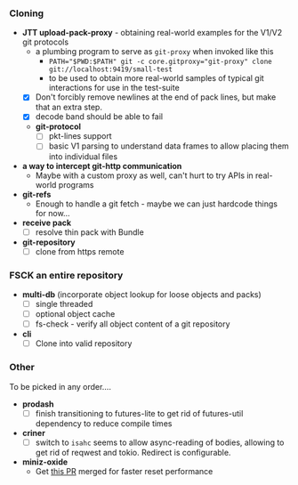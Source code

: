 ### Cloning

* **JTT upload-pack-proxy** - obtaining real-world examples for the V1/V2 git protocols
  * a plumbing program to serve as `git-proxy` when invoked like this
    * `PATH="$PWD:$PATH" git -c core.gitproxy="git-proxy" clone git://localhost:9419/small-test`
    * to be used to obtain more real-world samples of typical git interactions for use in the test-suite
  * [x] Don't forcibly remove newlines at the end of pack lines, but make that an extra step.
  * [x] decode band should be able to fail
  * **git-protocol**
    * [ ] pkt-lines support
    * [ ] basic V1 parsing to understand data frames to allow placing them into individual files
* **a way to intercept git-http communication**
  * Maybe with a custom proxy as well, can't hurt to try APIs in real-world programs
* **git-refs**
  * Enough to handle a git fetch - maybe we can just hardcode things for now…
* **receive pack**
  * [ ] resolve thin pack with Bundle
* **git-repository**
  * [ ] clone from https remote
  
### FSCK an entire repository

* **multi-db** (incorporate object lookup for loose objects and packs)
  * [ ] single threaded
  * [ ] optional object cache
  * [ ] fs-check - verify all object content of a git repository
* **cli**
  * [ ] Clone into valid repository
  
### Other

To be picked in any order….

* **prodash**
  * [ ] finish transitioning to futures-lite to get rid of futures-util dependency to reduce compile times
* **criner**
  * [ ] switch to `isahc`
    seems to allow async-reading of bodies, allowing to get rid of reqwest and tokio. Redirect is configurable.
* **miniz-oxide**
  * Get [this PR](https://github.com/Frommi/miniz_oxide/pull/91) merged for faster reset performance

[josh-aug-12]: https://github.com/Byron/gitoxide/issues/1#issuecomment-672566602
